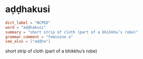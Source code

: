 # aḍḍhakusi

``` toml
dict_label = "NCPED"
word = "aḍḍhakusi"
summary = "short strip of cloth (part of a bhikkhu’s robe)"
grammar_comment = "feminine a"
see_also = ["aḍḍha"]
```

short strip of cloth (part of a bhikkhu’s robe)

